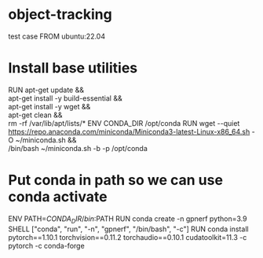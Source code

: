 # object-tracking
test case
FROM ubuntu:22.04
# Install base utilities
RUN apt-get update && \
    apt-get install -y build-essential  && \
    apt-get install -y wget && \
    apt-get clean && \
    rm -rf /var/lib/apt/lists/*
ENV CONDA_DIR /opt/conda
RUN wget --quiet https://repo.anaconda.com/miniconda/Miniconda3-latest-Linux-x86_64.sh -O ~/miniconda.sh && \
    /bin/bash ~/miniconda.sh -b -p /opt/conda
# Put conda in path so we can use conda activate
ENV PATH=$CONDA_DIR/bin:$PATH
RUN conda create -n gpnerf python=3.9
SHELL ["conda", "run", "-n", "gpnerf", "/bin/bash", "-c"]
RUN conda install pytorch==1.10.1 torchvision==0.11.2 torchaudio==0.10.1 cudatoolkit=11.3 -c pytorch -c conda-forge
